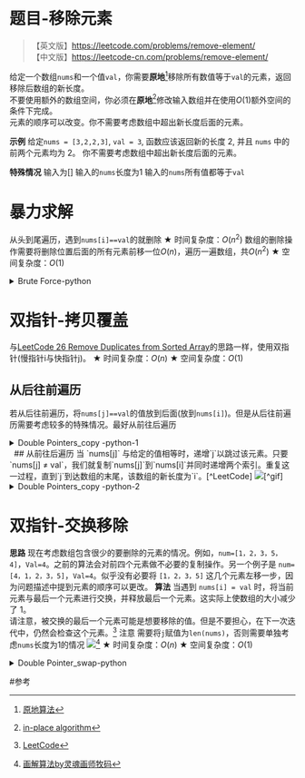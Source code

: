 # 题目-移除元素
>【英文版】https://leetcode.com/problems/remove-element/
>【中文版】https://leetcode-cn.com/problems/remove-element/<br>

给定一个数组`nums`和一个值`val`，你需要**原地**[^in-place-cn]移除所有数值等于`val`的元素，返回移除后数组的新长度。<br>
不要使用额外的数组空间，你必须在**原地**[^in-place-en]修改输入数组并在使用$O(1)$额外空间的条件下完成。<br>
元素的顺序可以改变。你不需要考虑数组中超出新长度后面的元素。

**示例**
给定`nums = [3,2,2,3]`, `val = 3`,
函数应该返回新的长度 2, 并且 `nums` 中的前两个元素均为 2。
你不需要考虑数组中超出新长度后面的元素。

**特殊情况**
输入为[]
输入的`nums`长度为1
输入的`nums`所有值都等于`val`

# 暴力求解
从头到尾遍历，遇到`nums[i]==val`的就删除
★ 时间复杂度：$O(n^2)$
数组的删除操作需要将删除位置后面的所有元素前移一位$O(n)$，遍历一遍数组，共$O(n^2)$
★ 空间复杂度：$O(1)$
<details>
<summary>Brute Force-python</summary>

<pre><code>
class Solution(object):
    def removeElement(self, nums, val):
        i=0
        while i < len(nums):
            if nums[i]==val:
                nums.pop(i)
            i+=1
        return len(nums)
</code></pre>
Runtime: 20 ms, faster than 63.55% of Python online submissions for Remove Element.<br>Memory Usage: 11.8 MB, less than 52.83% of Python online submissions for Remove Element.
</details>

# 双指针-拷贝覆盖
与[LeetCode 26 Remove Duplicates from Sorted Array](https://leetcode-cn.com/problems/remove-duplicates-from-sorted-array/)的思路一样，使用双指针(慢指针i与快指针j)。
★ 时间复杂度：$O(n)$
★ 空间复杂度：$O(1)$

## 从后往前遍历
若从后往前遍历，将`nums[j]==val`的值放到后面(放到`nums[i]`)。但是从后往前遍历需要考虑较多的特殊情况。最好从前往后遍历
<details>
<summary>Double Pointers_copy -python-1</summary>

<pre><code>
class Solution(object):
    def removeElement(self, nums, val):
        if len(nums)<=1:
            if len(nums)==0: return 0  # 输入为[]的特殊情况
            if nums[0]==val:return 0  # 输入的`nums`长度为1的特殊情况
            else: return 1
        i=len(nums)-1
        j=i-1
        while j >=0:
            if nums[i]==val:
                i-=1
            elif nums[i]!=val and nums[j]==val:
                nums[j]=nums[i]
                # nums[i]=val #助理解，可注释
                i-=1
            j-=1
        if nums[j+1]==val:return 0 # 输入的`nums`所有值都等于`val`的特殊情况

        return i+1
</code></pre>
Runtime: 24 ms, faster than 32.22% of Python online submissions for Remove Element.<br>Memory Usage: 11.7 MB, less than 67.92% of Python online submissions for Remove Element.
</details>
&nbsp;
## 从前往后遍历
当 `nums[j]` 与给定的值相等时，递增`j`以跳过该元素。只要 `nums[j] ≠ val`，我们就复制`nums[j]`到`nums[i]`并同时递增两个索引。重复这一过程，直到`j`到达数组的末尾，该数组的新长度为`i`。[^LeetCode]
<img src="https://raw.githubusercontent.com/Amyoyoyo/media/master/blog/LeetCode27_doublepointer_copy.gif">[^gif]

<details>
<summary>Double Pointers_copy -python-2</summary>

<pre><code>
class Solution(object):
    def removeElement(self, nums, val):
        i=0
        for j in range(len(nums)):
            if nums[j]!=val:
                nums[i]=nums[j]
                i+=1
        return i
</code></pre>
Runtime: 24 ms, faster than 32.22% of Python online submissions for Remove Element.<br>Memory Usage: 11.7 MB, less than 62.26% of Python online submissions for Remove Element.
</details>

# 双指针-交换移除
**思路**
现在考虑数组包含很少的要删除的元素的情况。例如，`num=[1，2，3，5，4]`，`Val=4`。之前的算法会对前四个元素做不必要的复制操作。另一个例子是 `num=[4，1，2，3，5]`，`Val=4`。似乎没有必要将 `[1，2，3，5]` 这几个元素左移一步，因为问题描述中提到元素的顺序可以更改。
**算法**
当遇到 `nums[i] = val` 时，将当前元素与最后一个元素进行交换，并释放最后一个元素。这实际上使数组的大小减少了 1。<br>
请注意，被交换的最后一个元素可能是想要移除的值。但是不要担心，在下一次迭代中，仍然会检查这个元素。[^LeetCode]
注意
需要将`j`赋值为`len(nums)`，否则需要单独考虑`nums`长度为1的情况
<img src="https://raw.githubusercontent.com/Amyoyoyo/media/master/blog/LeetCode27_doublepointer_swap.gif">[^gif]
★ 时间复杂度：$O(n)$
★ 空间复杂度：$O(1)$
<details>
<summary>Double Pointer_swap-python</summary>

<pre><code>
class Solution(object):
    def removeElement(self, nums, val):
        i=0
        j=len(nums)
        while i < j:
            if nums[i]==val:
                nums[i]=nums[j-1]
                j-=1
            else:
                i+=1
        return i
</code></pre>
Runtime: 20 ms, faster than 63.60% of Python online submissions for Remove Element.<br>Memory Usage: 11.8 MB, less than 43.40% of Python online submissions for Remove Element.
</details>

#参考
[^LeetCode]: [LeetCode](https://leetcode-cn.com/problems/remove-element/solution/)
[^in-place-cn]: [原地算法](https://baike.baidu.com/item/%E5%8E%9F%E5%9C%B0%E7%AE%97%E6%B3%95)
[^in-place-en]: [in-place algorithm](https://en.wikipedia.org/wiki/In-place_algorithm)
[^gif]: [画解算法by灵魂画师牧码](https://leetcode-cn.com/problems/remove-element/solution/hua-jie-suan-fa-27-yi-chu-yuan-su-by-guanpengchn/)